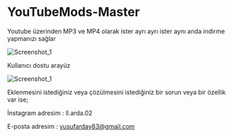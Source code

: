 # YouTubeMods-Master

Youtube üzerinden MP3 ve MP4 olarak ister ayrı ayrı ister aynı anda indirme yapmanızı sağlar

![Screenshot_1](https://user-images.githubusercontent.com/106676105/216814431-12eb264f-5fa0-46be-9513-5f17d92a5227.png)

Kullanıcı dostu arayüz 

![Screenshot_1](https://user-images.githubusercontent.com/106676105/216814468-fab11fe2-3aed-47e9-9da5-f28c222d4690.png)

Eklenmesini istediğiniz veya çözülmesini istediğiniz bir sorun veya bir özellik var ise;


İnstagram adresim : ll.arda.02


E-posta adresim : yusufarday83@gmail.com
